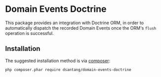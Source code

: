 # Domain Events Doctrine

This package provides an integration with Doctrine ORM,
in order to automatically dispatch the recorded Domain Events once the ORM's `flush` operation is successful.

## Installation

The suggested installation method is via [composer](https://getcomposer.org/):

```sh
php composer.phar require dsantang/domain-events-doctrine
```
